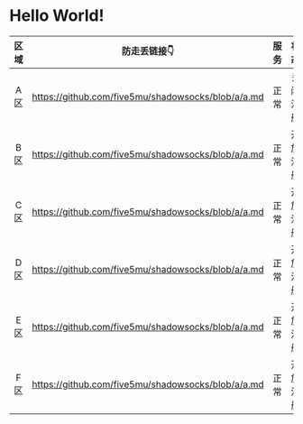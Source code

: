 # Hello World!

| 区域 | 防走丢链接👇 | 服务 | 状态 | 备注 |
| :----: | :----: | :----: | :----: | :----: |
| A区 | https://github.com/five5mu/shadowsocks/blob/a/a.md | 正常 | 关闭注册 | | 
| B区 | https://github.com/five5mu/shadowsocks/blob/a/a.md | 正常 | 开放注册 | 回国线路 | 
| C区 | https://github.com/five5mu/shadowsocks/blob/a/a.md | 正常 | 开放注册 | | 
| D区 | https://github.com/five5mu/shadowsocks/blob/a/a.md | 正常 | 开放注册 | | 
| E区 | https://github.com/five5mu/shadowsocks/blob/a/a.md | 正常 | 开放注册 | | 
| F区 | https://github.com/five5mu/shadowsocks/blob/a/a.md | 正常 | 开放注册 | | 
